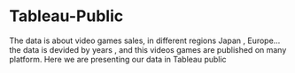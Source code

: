 # Tableau-Public
The data is about video games sales, in different regions Japan , Europe…
the data is devided by years , and this videos games are published on many platform.
Here we are presenting our data in Tableau public
